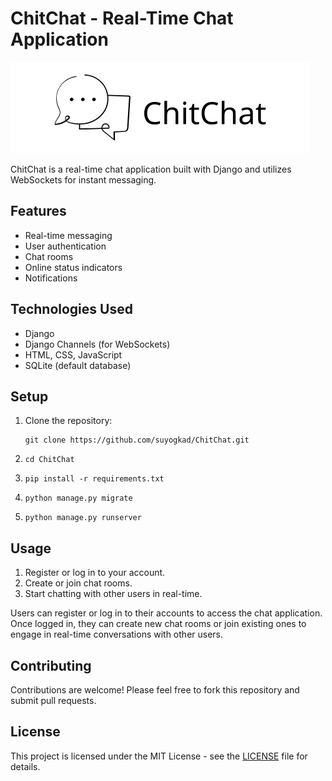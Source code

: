 # ChitChat - Real-Time Chat Application

![ChitChat Logo](logo.svg)

ChitChat is a real-time chat application built with Django and utilizes WebSockets for instant messaging.

## Features
- Real-time messaging
- User authentication
- Chat rooms
- Online status indicators
- Notifications

## Technologies Used
- Django
- Django Channels (for WebSockets)
- HTML, CSS, JavaScript
- SQLite (default database)

## Setup
1. Clone the repository:

   ```shell
   git clone https://github.com/suyogkad/ChitChat.git
   ```
2. ```shell
   cd ChitChat
   ```
   
3.
   ```shell
   pip install -r requirements.txt
   ```
   
5.
   ```shell
   python manage.py migrate
   ```
6.
   ```shell
   python manage.py runserver
   ```

## Usage
1. Register or log in to your account.
2. Create or join chat rooms.
3. Start chatting with other users in real-time.

Users can register or log in to their accounts to access the chat application. Once logged in, they can create new chat rooms or join existing ones to engage in real-time conversations with other users.

## Contributing
Contributions are welcome! Please feel free to fork this repository and submit pull requests.

## License
This project is licensed under the MIT License - see the [LICENSE](LICENSE) file for details.   
